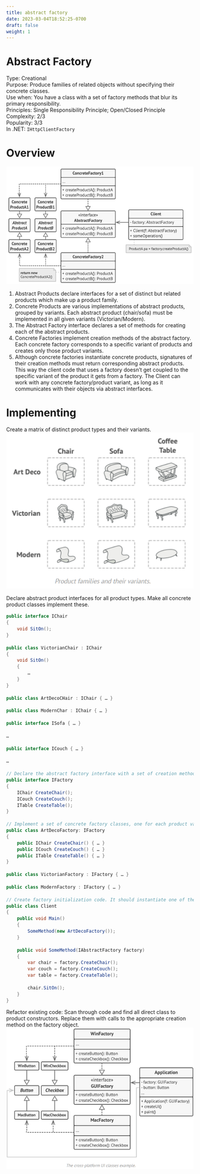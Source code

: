 ```yaml
---
title: abstract factory
date: 2023-03-04T18:52:25-0700
draft: false
weight: 1
---
```


# Abstract Factory
Type: Creational  
Purpose: Produce families of related objects without specifying their concrete classes.  
Use when: You have a class with a set of factory methods that blur its primary responsibility.  
Principles: Single Responsibility Principle; Open/Closed Principle  
Complexity: 2/3  
Popularity: 3/3  
In .NET: `IHttpClientFactory`  

# Overview
![Abstract Factory design pattern](./Creational_Abstract-Factory-image1.png)

1. Abstract Products declare interfaces for a set of distinct but related products which make up a product family.
2. Concrete Products are various implementations of abstract products, grouped by variants. Each abstract product (chair/sofa) must be implemented in all given variants (Victorian/Modern).
3. The Abstract Factory interface declares a set of methods for creating each of the abstract products.
4. Concrete Factories implement creation methods of the abstract factory. Each concrete factory corresponds to a specific variant of products and creates only those product variants.
5. Although concrete factories instantiate concrete products, signatures of their creation methods must return corresponding abstract products. This way the client code that uses a factory doesn’t get coupled to the specific variant of the product it gets from a factory. The Client can work with any concrete factory/product variant, as long as it communicates with their objects via abstract interfaces.  

# Implementing
Create a matrix of distinct product types and their variants.  
![A matrix of product types and their variants](./Creational_Abstract-Factory-image2.png)

Declare abstract product interfaces for all product types. Make all concrete product classes implement these.
```cs
public interface IChair
{
    void SitOn();
}

public class VictorianChair : IChair
{
    void SitOn()
    {
        …
    }
}

public class ArtDecoCHair : IChair { … }

public class ModernChar : IChair { … }

public interface ISofa { … }

…

public interface ICouch { … }

…

// Declare the abstract factory interface with a set of creation methods for all abstract products.
public interface IFactory
{
    IChair CreateChair();
    ICouch CreateCouch();
    ITable CreateTable();
}

// Implement a set of concrete factory classes, one for each product variant.
public class ArtDecoFactory: IFactory
{
    public IChair CreateChair() { … }
    public ICouch CreateCouch() { … }
    public ITable CreateTable() { … }
}

public class VictorianFactory : IFactory { … }

public class ModernFactory : IFactory { … }

// Create factory initialization code. It should instantiate one of the concrete factory classes. Pass this object to all classes that construct products.
public class Client
{
    public void Main()
    {
        SomeMethod(new ArtDecoFactory());
    }

    public void SomeMethod(IAbstractFactory factory)
    {
        var chair = factory.CreateChair();
        var couch = factory.CreateCouch();
        var table = factory.CreateTable();

        chair.SitOn();
    }
}
```
Refactor existing code: Scan through code and find all direct class to product constructors. Replace them with calls to the appropriate creation method on the factory object.  
![A diagram depicting a sample implementation of the abstract factory pattern](./Creational_Abstract-Factory-image3.png)

